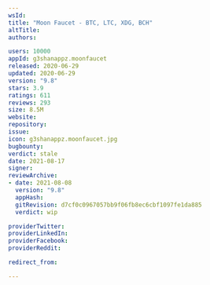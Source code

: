 ```yaml
---
wsId: 
title: "Moon Faucet - BTC, LTC, XDG, BCH"
altTitle: 
authors:

users: 10000
appId: g3shanappz.moonfaucet
released: 2020-06-29
updated: 2020-06-29
version: "9.8"
stars: 3.9
ratings: 611
reviews: 293
size: 8.5M
website: 
repository: 
issue: 
icon: g3shanappz.moonfaucet.jpg
bugbounty: 
verdict: stale
date: 2021-08-17
signer: 
reviewArchive:
- date: 2021-08-08
  version: "9.8"
  appHash: 
  gitRevision: d7cf0c0967057bb9f06fb8ec6cbf1097fe1da885
  verdict: wip

providerTwitter: 
providerLinkedIn: 
providerFacebook: 
providerReddit: 

redirect_from:

---
```



